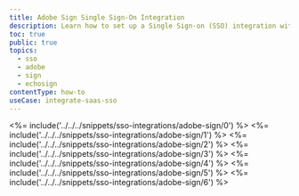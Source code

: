 ```yaml
---
title: Adobe Sign Single Sign-On Integration
description: Learn how to set up a Single Sign-on (SSO) integration with Adobe Sign and Auth0.
toc: true
public: true
topics:
  - sso
  - adobe
  - sign
  - echosign
contentType: how-to
useCase: integrate-saas-sso
---
```

<%= include('../../../snippets/sso-integrations/adobe-sign/0') %> 
<%= include('../../../snippets/sso-integrations/adobe-sign/1') %> 
<%= include('../../../snippets/sso-integrations/adobe-sign/2') %> 
<%= include('../../../snippets/sso-integrations/adobe-sign/3') %> 
<%= include('../../../snippets/sso-integrations/adobe-sign/4') %> 
<%= include('../../../snippets/sso-integrations/adobe-sign/5') %> 
<%= include('../../../snippets/sso-integrations/adobe-sign/6') %>
